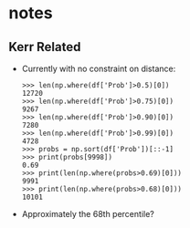 # notes

## Kerr Related 
* Currently with no constraint on distance: 
    ```
    >>> len(np.where(df['Prob']>0.5)[0])
    12720
    >>> len(np.where(df['Prob']>0.75)[0])
    9267
    >>> len(np.where(df['Prob']>0.90)[0])
    7280
    >>> len(np.where(df['Prob']>0.99)[0])
    4728
    >>> probs = np.sort(df['Prob'])[::-1]
    >>> print(probs[9998])
    0.69
    >>> print(len(np.where(probs>0.69)[0]))
    9991
    >>> print(len(np.where(probs>0.68)[0]))
    10101
    ```

* Approximately the 68th percentile? 